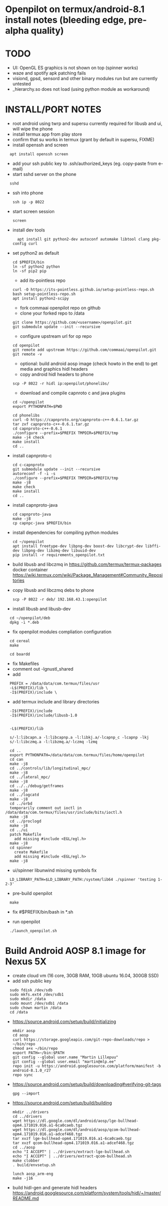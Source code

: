 Openpilot on termux/android-8.1 install notes (bleeding edge, pre-alpha quality)
================================================================================

TODO
====
* UI: OpenGL ES graphics is not shown on top (spinner works)
* waze and spotify apk patching fails
* visiond, gpsd, sensord and other binary modules run but are currently untested
* _hierarchy.so does not load (using python module as workaround)

INSTALL/PORT NOTES
==================
* root android using twrp and supersu
  currently required for libusb and ui, will wipe the phone
* install termux app from play store
* confirm that su works in termux (grant by default in supersu, FIXME)
* install openssh and screen
```
  apt install openssh screen
```
* add your ssh public key to .ssh/authorized_keys (eg. copy-paste from e-mail)
* start sshd server on the phone
```
  sshd
```
* ssh into phone
  ```
  ssh ip -p 8022
  ```
* start screen session
  ```
  screen
  ```
* install dev tools
  ```
    apt install git python2-dev autoconf automake libtool clang pkg-config curl
  ```
* set python2 as default
  ```
  cd $PREFIX/bin
  ln -sf python2 python
  ln -sf pip2 pip
  ```
  
  * add its-pointless repo
  ```
  curl -O https://its-pointless.github.io/setup-pointless-repo.sh
  bash setup-pointless-repo.sh
  apt install python2-scipy
  ```
  
  * fork commaai openpilot repo on github
  * clone your forked repo to /data
  ```
  git clone https://github.com/<username>/openpilot.git
  git submodule update --init --recursive
  ```
  * configure upstream url for op repo
  ```
  cd openpilot
  git remote add upstream https://github.com/commaai/openpilot.git
  git remote -v
  ```
  * optional: build android aosp image (check howto in the end) to get media and graphics hidl headers
  * copy android hidl headers to phone
  ```
  scp -P 8022 -r hidl ip:openpilot/phonelibs/
  ```
  
  * download and compile capnroto c and java plugins
  ```
  cd ~/openpilot
  export PYTHONPATH=$PWD

  cd phonelibs
  curl -O https://capnproto.org/capnproto-c++-0.6.1.tar.gz
  tar zxf capnproto-c++-0.6.1.tar.gz
  cd capnproto-c++-0.6.1
  ./configure --prefix=$PREFIX TMPDIR=$PREFIX/tmp
  make -j4 check
  make install
  cd ..
  ```
* install capnproto-c
  ```
  cd c-capnproto
  git submodule update --init --recursive
  autoreconf -f -i -s
  ./configure --prefix=$PREFIX TMPDIR=$PREFIX/tmp
  make -j8
  make check
  make install
  cd ..
  ```
* install capnproto-java
  ```
  cd capnproto-java
  make -j8
  cp capnpc-java $PREFIX/bin
  ```

* install dependencies for compiling python modules
  ```
  cd ~/openpilot
  apt install freetype-dev libpng-dev boost-dev libcrypt-dev libffi-dev libpng-dev libzmq-dev libuuid-dev
  pip install -r requirements_openpilot.txt
  ```

* build libusb and libczmq in https://github.com/termux/termux-packages docker container
  https://wiki.termux.com/wiki/Package_Management#Community_Repositories
* copy libusb and libczmq debs to phone
  ```
  scp -P 8022 -r deb/ 192.168.43.1:openpilot
  ```

* install libusb and libusb-dev
```
  cd ~/openpilot/deb
  dpkg -i *.deb
```

- fix openpilot modules compliation configuration
```
  cd cereal
  make
  
  cd boardd
```

* fix Makefiles
* comment out -lgnustl_shared
* add
```
  PREFIX = /data/data/com.termux/files/usr
  -L$(PREFIX)/lib \
  -I$(PREFIX)/include \
```
- add termux include and library directories
```
  -I$(PREFIX)/include
  -I$(PREFIX)/include/libusb-1.0


  -L$(PREFIX)/lib

  s/-l:libcapn.a -l:libcapnp.a -l:libkj.a/-lcapnp_c -lcapnp -lkj
  s/-l:libczmq.a -l:libzmq.a/-lczmq -lzmq

  cd ..
  export PYTHONPATH=/data/data/com.termux/files/home/openpilot
  cd can
  make -j8
  cd ../controls/lib/longitudinal_mpc/
  make -j8
  cd ../lateral_mpc/
  make -j8
  cd ../../debug/getframes
  make -j8
  cd ../logcatd
  make -j8
  cd ../orbd
  temporarily comment out ioctl in /data/data/com.termux/files/usr/include/bits/ioctl.h
  make -j8
  cd ../proclogd
  make -j8
  cd ../ui
  patch Makefile
    add missing #include <EGL/egl.h>
  make -j8
  cd spinner
    create Makefile
    add missing #include <EGL/egl.h>
  make -j8
```
- ui/spinner libunwind missing symbols fix
```
  LD_LIBRARY_PATH=$LD_LIBRARY_PATH:/system/lib64 ./spinner 'testing 1-2-3'
```
- pre-build openpilot
```
  make
```
- fix #$PREFIX/bin/bash in *.sh

- run openpilot
```
  ./launch_openpilot.sh
```
Build Android AOSP 8.1 image for Nexus 5X
=========================================

  * create cloud vm (16 core, 30GB RAM, 10GB ubuntu 16.04, 300GB SSD)
  * add ssh public key
  ```
    sudo fdisk /dev/sdb
    sudo mkfs.ext4 /dev/sdb1
    sudo mkdir /data
    sudo mount /dev/sdb1 /data
    sudo chown martin /data
    cd /data
  ```
  * https://source.android.com/setup/build/initializing
    ``` 
    mkdir aosp
    cd aosp
    curl https://storage.googleapis.com/git-repo-downloads/repo > ~/bin/repo
    chmod a+x ~/bin/repo
    export PATH=~/bin:$PATH
    git config --global user.name "Martin Lillepuu"
    git config --global user.email "martin@mlp.ee"
    repo init -u https://android.googlesource.com/platform/manifest -b android-8.1.0_r27
    repo sync
    ```

  * https://source.android.com/setup/build/downloading#verifying-git-tags
    ```
    gpg --import
    ```
  * https://source.android.com/setup/build/building
    ```
    mkdir ../drivers
    cd ../drivers
    wget https://dl.google.com/dl/android/aosp/lge-bullhead-opm4.171019.016.a1-6ca0caeb.tgz
    wget https://dl.google.com/dl/android/aosp/qcom-bullhead-opm4.171019.016.a1-adcef468.tgz
    tar xvzf lge-bullhead-opm4.171019.016.a1-6ca0caeb.tgz
    tar xvzf qcom-bullhead-opm4.171019.016.a1-adcef468.tgz
    cd ../aosp
    echo "I ACCEPT" | ../drivers/extract-lge-bullhead.sh
    echo "I ACCEPT" | ../drivers/extract-qcom-bullhead.sh
    make clobber
    . build/envsetup.sh

    lunch aosp_arm-eng
    make -j16
    ```
   
  * build hidl-gen and generate hidl headers
    https://android.googlesource.com/platform/system/tools/hidl/+/master/README.md
